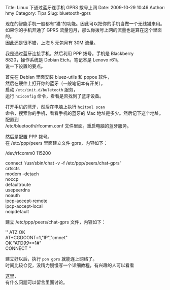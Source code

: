 Title: Linux 下通过蓝牙连手机 GPRS 拨号上网
Date: 2009-10-29 10:46
Author: hmy
Category: Tips
Slug: bluetooth-gprs

现在的智能手机一般都有“猫”的功能。因此可以把你的手机当做一个无线猫来用。  
如果你的手机开通了 GPRS
流量包月，那么你拨号上网的流量也是算在这个里面的。  
因此还是很不错，上海 5 元包月有 30M 流量。

我是通过蓝牙连接手机，然后利用 PPP 拨号。手机是 Blackberry  
8820，操作系统是 Debian Etch。笔记本是 Lenovo r61i。  
说一下设置的要点。

首先在 Debian 里面安装 bluez-utils 和 pppoe 软件，  
然后在硬件上打开你的蓝牙（一般笔记本有开关）。  
启动 `/etc/init.d/buletooth` 服务，  
运行 `hciconfig` 命令，看看是否找到了蓝牙设备。

打开手机的蓝牙，然后在电脑上执行 `hcitool scan`  
命令，搜索你的手机，看看手机的蓝牙的 Mac
地址是多少。然后记下这个地址。配置到  
/etc/bluetooth/rfcomm.conf 文件里面。重启电脑的蓝牙服务。

然后是配置 PPP 拨号。  
在 /etc/ppp/peers 里面建立文件 gprs，内容如下：

/dev/rfcomm0 115200

connect '/usr/sbin/chat -v -f /etc/ppp/peers/chat-gprs'  
crtscts  
modem -detach  
noccp  
defaultroute  
usepeerdns  
noauth  
ipcp-accept-remote  
ipcp-accept-local  
noipdefault

建立 /etc/ppp/peers/chat-gprs 文件，内容如下：

'' ATZ OK  
AT+CGDCONT=1,"IP","cmnet"  
OK "ATD*99***1#"  
CONNECT ''

建立好以后，执行 `pon gprs` 就能连上网络了。  
时间比较仓促，没精力慢慢写一个详细教程，有兴趣的人可以看看  

[这里](http://www.howtoforge.com/linux\_internet\_access\_gprs\_edge\_via\_bluetooth\_gsm\_phone)，  
有什么问题可以留言里面讨论。
